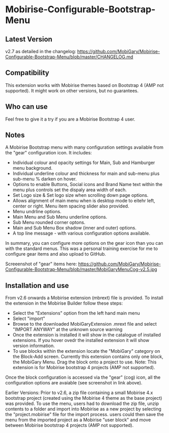 # Mobirise-Configurable-Bootstrap-Menu

## <b>Latest Version</b><br>
v2.7 as detailed in the changelog:
https://github.com/MobiGary/Mobirise-Configurable-Bootstrap-Menu/blob/master/CHANGELOG.md

## <b>Compatibility</b><br>
This extension works with Mobirise themes based on Bootstrap 4 (AMP not supported). It might work on other versions, but no guarantees.

## <b>Who can use</b><br>
Feel free to give it a try if you are a Mobirise Bootstrap 4 user.

## <b>Notes</b><br>
A Mobirise Bootstrap menu with many configuration settings available from the "gear" configuration icon. It includes:
- Individual colour and opacity settings for Main, Sub and Hamburger menu background.
- Individual underline colour and thickness for main and sub-menu plus sub-menu % darken on hover.
- Options to enable Buttons, Social icons and Brand Name text within the menu plus controls set the dispaly area width of each.
- Set Logo size & Set logo size when scrolling down page options.
- Allows alignment of main menu when is desktop mode to eitehr left, center or right. Menu item spacing slider also provided.
- Menu undrline options.
- Main Menu and Sub Menu underline options.
- Sub Menu rounded corner optons.
- Main and Sub Menu Box shadow (inner and outer) options.
- A top line message - with various configuration options available.

In summary, you can configure more options on the gear icon than you can with the standard menus. This was a personal training exercise for me to configure gear items and also upload to GitHub.

Screeenshot of "gear" items here:
https://github.com/MobiGary/Mobirise-Configurable-Bootstrap-Menu/blob/master/MobiGaryMenuCog-v2.5.jpg

## <b>Installation and use</b><br>
From v2.6 onwards a Mobirise extension (mbrext) file is provided. To install the extension in the Mobirise Builder follow these steps:
- Select the "Extensions" option from the left hand main menu
- Select "import"
- Browse to the downloaded MobiGaryExtension .mrext file and select "IMPORT ANYWAY" at the unknown source warning
- Once the extension is installed it will show in the catalogue of installed extensions. If you hover ovedr the installed extension it will show version information.
- To use blocks within the extension locate the "MobiGary" category on the Block-Add screen. Currently this extension contains only one block, the MobiGary Menu. Drag the block onto a project to use.
Note: This extension is for Mobirise bootstrap 4 projects (AMP not supported). 

Once the block configuration is accessed via the "gear" (cog) icon, all the configuration options are avaiable (see screenshot in link above).

Earlier Versions: Prior to v2.6, a zip file containing a small Mobirise 4.x bootstrap project (created using the Mobirise 4 theme as the base project) was provided. To use the menu, users had to download the zip file, unzip contents to a folder and import into Mobirise as a new project by selecting the "project.mobirise" file for the import process. users could then save the menu from the imported project as a Mobirise "user block" and move between Mobirise bootstrap 4 projects (AMP not supported). 

